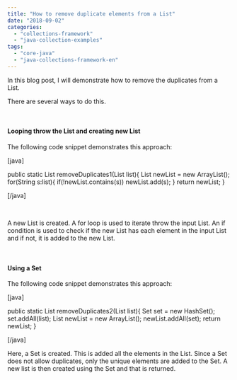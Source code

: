 ```yaml
---
title: "How to remove duplicate elements from a List"
date: "2018-09-02"
categories: 
  - "collections-framework"
  - "java-collection-examples"
tags: 
  - "core-java"
  - "java-collections-framework-en"
---
```


In this blog post, I will demonstrate how to remove the duplicates from a List.

There are several ways to do this.

 

#### Looping throw the List and creating new List

The following code snippet demonstrates this approach:

\[java\]

public static List<String> removeDuplicates1(List<String> list){ List<String> newList = new ArrayList<String>(); for(String s:list){ if(!newList.contains(s)) newList.add(s); } return newList; }

\[/java\]

 

A new List is created. A for loop is used to iterate throw the input List. An if condition is used to check if the new List has each element in the input List and if not, it is added to the new List.

 

#### Using a Set

The following code snippet demonstrates this approach:

\[java\]

public static List<String> removeDuplicates2(List<String> list){ Set<String> set = new HashSet<String>(); set.addAll(list); List<String> newList = new ArrayList<String>(); newList.addAll(set); return newList; }

\[/java\]

Here, a Set is created. This is added all the elements in the List. Since a Set does not allow duplicates, only the unique elements are added to the Set. A new list is then created using the Set and that is returned.
